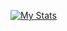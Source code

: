 [![My Stats](https://awesome-github-stats.azurewebsites.net/user-stats/kuipumu?cardType=level)](https://git.io/awesome-stats-card)
